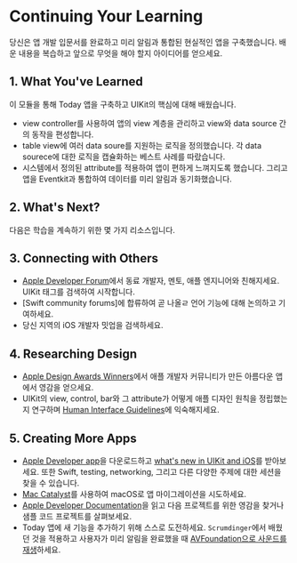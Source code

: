 # Continuing Your Learning

당신은 앱 개발 입문서를 완료하고 미리 알림과 통합된 현실적인 앱을 구축했습니다. 배운 내용을 복습하고 앞으로 무엇을 해야 할지 아이디어를 얻으세요.

## 1. What You've Learned

이 모듈을 통해 Today 앱을 구축하고 UIKit의 핵심에 대해 배웠습니다.  
  
- view controller를 사용하여 앱의 view 계층을 관리하고 view와 data source 간의 동작을 편성합니다.
- table view에 여러 data soure를 지원하는 로직을 정의했습니다. 각 data sourece에 대한 로직을 캡슐화하는 베스트 사례를 따랐습니다.
- 시스템에서 정의된 attribute를 적용하여 앱이 편하게 느껴지도록 했습니다. 그리고 앱을 Eventkit과 통합하여 데이터를 미리 알림과 동기화했습니다.

## 2. What's Next?

다음은 학습을 계속하기 위한 몇 가지 리소스입니다.

## 3. Connecting with Others

- [Apple Developer Forum](https://developer.apple.com/forums/tags/uikit)에서 동료 개발자, 멘토, 애플 엔지니어와 친해지세요. UIKit 태그를 검색하여 시작합니다.
- [Swift community forums]에 합류하여 곧 나올ㄹ 언어 기능에 대해 논의하고 기여하세요.
- 당신 지역의 iOS 개발자 밋업을 검색하세요.

## 4. Researching Design

- [Apple Design Awards Winners](https://developer.apple.com/design/awards/)에서 애플 개발자 커뮤니티가 만든 아름다운 앱에서 영감을 얻으세요.
- UIKit의 view, control, bar와 그 attribute가 어떻게 애플 디자인 원칙을 정립했는지 연구하며 [Human Interface Guidelines](https://developer.apple.com/design/human-interface-guidelines/)에 익숙해지세요.

## 5. Creating More Apps

- [Apple Developer app](https://apps.apple.com/us/app/apple-developer/id640199958)을 다운로드하고 [what's new in UIKit and iOS](https://developer.apple.com/news/?id=d9kd3m7g)를 받아보세요. 또한 Swift, testing, networking, 그리고 다른 다양한 주제에 대한 세션을 찾을 수 있습니다.
- [Mac Catalyst](https://developer.apple.com/tutorials/mac-catalyst)를 사용하여 macOS로 앱 마이그레이션을 시도하세요.
- [Apple Developer Documentation](https://developer.apple.com/documentation/)을 읽고 다음 프로젝트를 위한 영감을 찾거나 샘플 코드 프로젝트를 살펴보세요.
- Today 앱에 새 기능을 추가하기 위해 스스로 도전하세요. `Scrumdinger`에서 배웠던 것을 적용하고 사용자가 미리 알림을 완료했을 때 [AVFoundation으로 사운드를 재생](https://developer.apple.com/tutorials/app-dev-training/managing-state-and-life-cycle#Trigger-Sound-with-AVFoundation)하세요.

